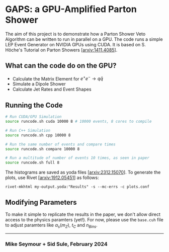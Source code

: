# GAPS: a GPU-Amplified Parton Shower

The aim of this project is to demonstrate how a Parton Shower Veto Algorithm can be written to run in parallel on a GPU. The code runs a simple LEP Event Generator on NVIDIA GPUs using CUDA. It is based on S. Höche's Tutorial on Parton Showers [[arxiv:1411.4085](https://arxiv.org/abs/1411.4085)].

## What can the code do on the GPU?

- Calculate the Matrix Element for $e^+ e^- \to q \bar{q}$
- Simulate a Dipole Shower
- Calculate Jet Rates and Event Shapes

## Running the Code

```bash
# Run CUDA/GPU Simulation
source runcode.sh cuda 10000 8 # 10000 events, 8 cores to compile

# Run C++ Simulation
source runcode.sh cpp 10000 8

# Run the same number of events and compare times
source runcode.sh compare 10000 8

# Run a multitude of number of events 10 times, as seen in paper
source runcode.sh full 8
```

The histograms are saved as yoda files [[arxiv:2312.15070](https://arxiv.org/abs/2312.15070)]. To generate the plots, use Rivet [[arxiv:1912.05451](https://arxiv.org/abs/1912.05451)] as follows:

```shell
rivet-mkhtml my-output.yoda:"Results" -s --mc-errs -c plots.conf
```

## Modifying Parameters

To make it simple to replicate the results in the paper, we don't allow direct access to the physics paramters (yet!). For now, please use the ```base.cuh``` file to adjust paramters like $\alpha_s(m_Z)$, $t_{C}$ and $n_{Bins}$.

***
### Mike Seymour + Sid Sule, February 2024
